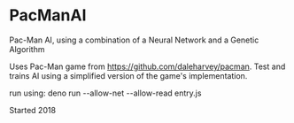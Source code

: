 # PacManAI
Pac-Man AI, using a combination of a Neural Network and a Genetic Algorithm

Uses Pac-Man game from https://github.com/daleharvey/pacman. Test and trains AI using a simplified version of the game's implementation.

run using: deno run --allow-net --allow-read entry.js

Started 2018
